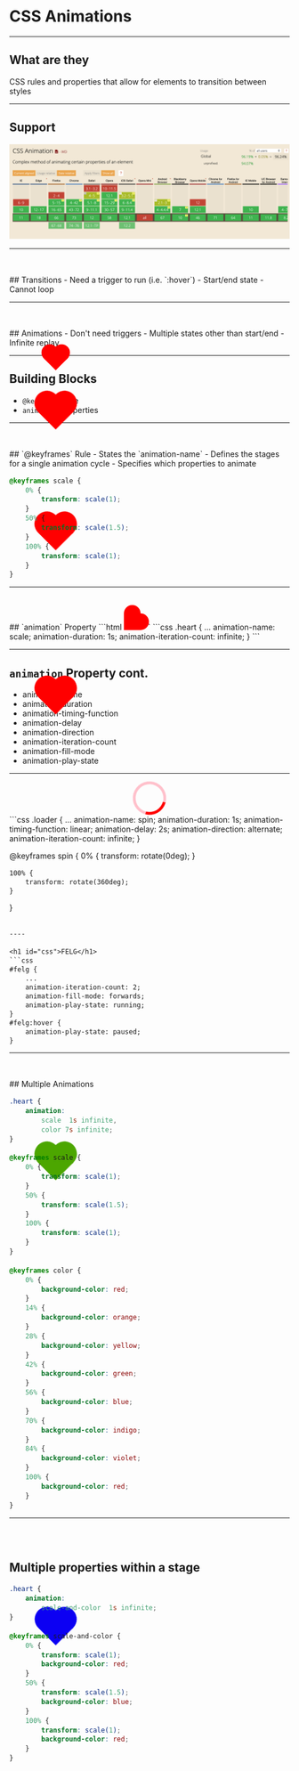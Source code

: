 <style>
#loader {
    border-color: pink;
    border-top: red;
    border-radius: 50%;
    border-width: 5px;
    border-style: solid;
    height: 50px;
    width: 50px;
    margin: 0 auto;
    animation-name: spin;
    animation-duration: 1s;
    animation-iteration-count: infinite;
    animation-timing-function: linear;
    animation-direction: alternate;
    animation-delay: 2s;
}

@keyframes spin {
    0% {
        transform: rotate(0deg);
    }

    100% {
        transform: rotate(360deg);
    }
}

.heart-container {
    transform: rotate(-45deg);
}
.heart {
  background-color: red;
  display: inline-block;
  height: 30px;
  position: relative;
  top: 0;
  transform: scale(1);
  width: 30px;
}


.heart:before,
.heart:after {
  content: "";
  background-color: red;
  border-radius: 50%;
  height: 30px;
  position: absolute;
  width: 30px;
}

.heart:before {
  top: -15px;
  left: 0;
}

.heart:after {
  left: 15px;
  top: 0;
}

.transition-transform {
    transition: transform 0.2s;
}


.transition-transform:hover {
  transform: scale(1.5);
}

.animation-transform {
    animation: scale 1s infinite;
}

@keyframes scale {
    0% {
        transform: scale(1);
    }
    50% {
        transform: scale(1.5);
    }
    100% {
        transform: scale(1);
    }
}

.animation-color-scale {
    animation:
        scale  1s infinite,
        color 7s infinite;
}

.animation-color-scale.heart:before, .animation-color-scale.heart:after {
    animation: color 7s infinite;
}

@keyframes color {
    0% {
        background-color: red;
    }
    14% {
        background-color: orange;
    }
    28% {
        background-color: yellow;
    }
    42% {
        background-color: green;
    }
    56% {
        background-color: blue;
    }
    70% {
        background-color: indigo;
    }
    84% {
        background-color: violet;
    }
    100% {
        background-color: red;
    }
}

#css {
    font-size: 4rem;
    animation-name: font-color;
    animation-duration: 10s;
    animation-iteration-count: 2;
    animation-fill-mode: forwards;
}

#css:hover { 
    animation-play-state: paused;
}

@keyframes font-color {
    0% {
        font-size: 4rem;
    }

    100% {
        font-size: 8rem;
    }
}

.animation-scale-and-color {
    animation: scale-and-color 1s infinite;
}

.animation-scale-and-color.heart:before, .animation-scale-and-color.heart:after {
    animation: heart-color 1s infinite;
}

@keyframes scale-and-color {
    0% {
        transform: scale(1);
        background-color: red;
    }
    50% {
        transform: scale(1.5);
        background-color: blue;
    }
    100% {
        transform: scale(1);
        background-color: red;
    }
}

@keyframes heart-color {
    0% {
        background-color: red;
    }
    50% {
        background-color: blue;
    }
    100% {
        background-color: red;
    }
}

</style>

# CSS Animations

---

## What are they
CSS rules and properties that allow for elements to transition between styles

---

## Support
<img src='support.png'/>

---

<div class="heart-container">
    <div class="heart transition-transform"></div>
</div>
## Transitions
 - Need a trigger to run (i.e. `:hover`)
 - Start/end state
 - Cannot loop

---
<div class="heart-container">
    <div class="heart animation-transform"></div>
</div>
## Animations
 - Don't need triggers
 - Multiple states other than start/end
 - Infinite replay

---

## Building Blocks
- `@keyframes` rule
- `animation` properties

----

<div class="heart-container">
    <div class="heart animation-transform"></div>
</div>
## `@keyframes` Rule
 - States the `animation-name`
 - Defines the stages for a single animation cycle
 - Specifies which properties to animate

```css
@keyframes scale {
    0% {
        transform: scale(1);
    }
    50% {
        transform: scale(1.5);
    }
    100% {
        transform: scale(1);
    }
}
```

----

<div class="heart-container">
    <div class="heart animation-transform"></div>
</div>
## `animation` Property
```html
<div class="heart"></div>
```
```css
.heart {
    ...
    animation-name: scale;
    animation-duration: 1s;
    animation-iteration-count: infinite;
}
```

----

## `animation` Property cont.
- animation-name
- animation-duration
- animation-timing-function
- animation-delay
- animation-direction
- animation-iteration-count
- animation-fill-mode
- animation-play-state

----

<div id="loader"></div>
```css
.loader {
    ...
    animation-name: spin;
    animation-duration: 1s;
    animation-timing-function: linear;
    animation-delay: 2s;
    animation-direction: alternate;
    animation-iteration-count: infinite;
}

@keyframes spin {
    0% {
        transform: rotate(0deg);
    }

    100% {
        transform: rotate(360deg);
    }
}
```

----

<h1 id="css">FELG</h1>
```css
#felg {
    ...
    animation-iteration-count: 2;
    animation-fill-mode: forwards;
    animation-play-state: running;
}
#felg:hover {
    animation-play-state: paused;
}
```

---

<div class="heart-container">
    <div class="heart animation-transform animation-color-scale"></div>
</div>
## Multiple Animations

```css
.heart {
    animation:
        scale  1s infinite,
        color 7s infinite;
}

@keyframes scale {
    0% {
        transform: scale(1);
    }
    50% {
        transform: scale(1.5);
    }
    100% {
        transform: scale(1);
    }
}

@keyframes color {
    0% {
        background-color: red;
    }
    14% {
        background-color: orange;
    }
    28% {
        background-color: yellow;
    }
    42% {
        background-color: green;
    }
    56% {
        background-color: blue;
    }
    70% {
        background-color: indigo;
    }
    84% {
        background-color: violet;
    }
    100% {
        background-color: red;
    }
}
```

---

<div class="heart-container">
    <div class="heart animation-transform animation-scale-and-color"></div>
</div>

## Multiple properties within a stage
```css
.heart {
    animation:
        scale-and-color  1s infinite;
}

@keyframes scale-and-color {
    0% {
        transform: scale(1);
        background-color: red;
    }
    50% {
        transform: scale(1.5);
        background-color: blue;
    }
    100% {
        transform: scale(1);
        background-color: red;
    }
}
```



